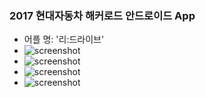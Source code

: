 ### 2017 현대자동차 해커로드 안드로이드 App
 - 어플 명: '리:드라이브'
 - ![screenshot](https://scontent-icn1-1.xx.fbcdn.net/v/t1.0-9/25289346_1747806075244236_7623747099781899143_n.jpg?oh=06d17078bf9ad229305453aaa6587c9c&oe=5AC6B013)
 - ![screenshot](https://scontent-icn1-1.xx.fbcdn.net/v/t1.0-9/25353624_1747806035244240_659600317477841141_n.jpg?oh=ab88a670018bc0c42de6c78a0002e8f2&oe=5AD0481E)
 - ![screenshot](https://scontent-icn1-1.xx.fbcdn.net/v/t1.0-9/25158087_1747806061910904_5122051476387669534_n.jpg?oh=4753377a3bddba0176eb0dda6107bbf2&oe=5AC513F3)
 - ![screenshot](https://scontent-icn1-1.xx.fbcdn.net/v/t1.0-9/25289380_1747806041910906_4571054278921609725_n.jpg?oh=e0e2910ed50b6d80ed9bb1275fcbd357&oe=5ACE7CE7)


